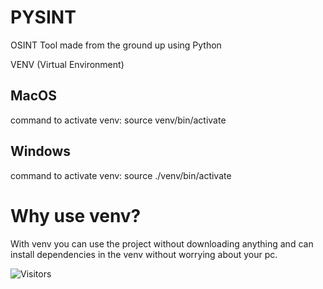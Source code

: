 # PYSINT
OSINT Tool made from the ground up using Python


VENV (Virtual Environment) 

## MacOS  
command to activate venv:
source venv/bin/activate


## Windows 
command to activate venv:
source ./venv/bin/activate

# Why use venv?
With venv you can use the project without downloading anything and can install dependencies in the venv without worrying about your pc.

![Visitors](https://api.visitorbadge.io/api/visitors?path=https%3A%2F%2Fgithub.com%2Fisaaclins%2FPYSINT&label=VISITORS%3A&labelColor=%230d1117&countColor=%230d1117)
